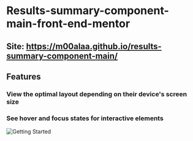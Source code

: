 # Results-summary-component-main-front-end-mentor


## Site: https://m00alaa.github.io/results-summary-component-main/

## Features

### View the optimal layout depending on their device's screen size
### See hover and focus states for interactive elements

![Getting Started](./design/desktop-preview.jpg.jpg)

